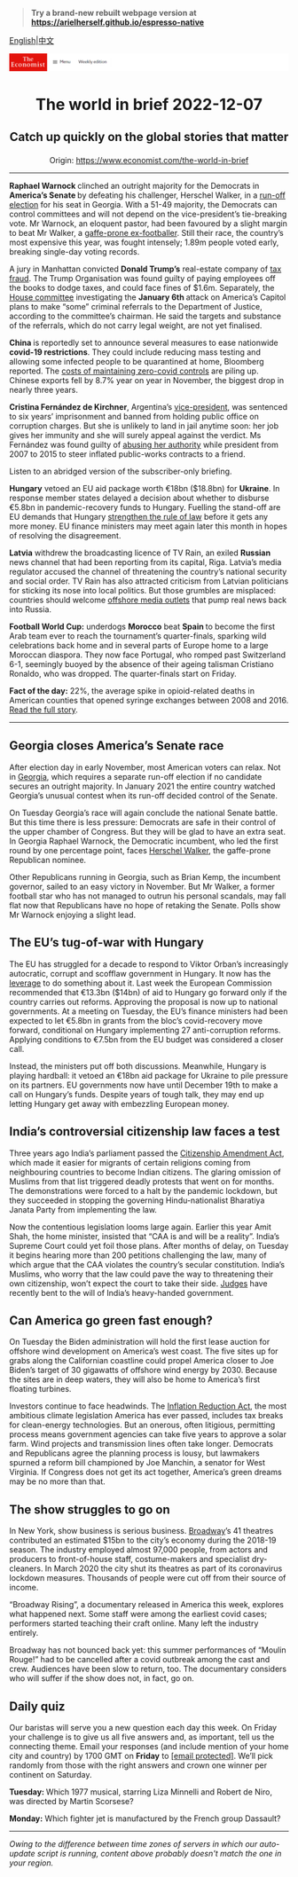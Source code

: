 > **Try a brand-new rebuilt webpage version at https://arielherself.github.io/espresso-native**

[English](https://github.com/arielherself/espresso/blob/main/README.md)|[中文](https://github-com.translate.goog/arielherself/espresso/blob/main/README.md?_x_tr_sl=en&_x_tr_tl=zh-CN&_x_tr_hl=zh-CN&_x_tr_pto=wapp)



![The Economist](menubar.png)

# <p align="center">The world in brief 2022-12-07</p>

## <p align="center">Catch up quickly on the global stories that matter</p>

<p align="center">Origin: <a href="https://www.economist.com/the-world-in-brief">https://www.economist.com/the-world-in-brief</a><hr>

<strong>Raphael Warnock </strong>clinched an outright majority for the Democrats in <strong>America’s Senate </strong>by defeating his challenger, Herschel Walker, in a [run-off election](https://www.economist.com/united-states/2022/12/06/whats-at-stake-in-georgias-run-off-election) for his seat in Georgia. With a 51-49 majority, the Democrats can control committees and will not depend on the vice-president’s tie-breaking vote. Mr Warnock, an eloquent pastor, had been favoured by a slight margin to beat Mr Walker, a [gaffe-prone ex-footballer](https://www.economist.com/the-economist-explains/2022/10/14/who-is-herschel-walker). Still their race, the country’s most expensive this year, was fought intensely; 1.89m people voted early, breaking single-day voting records. 

A jury in Manhattan convicted <strong>Donald Trump’s</strong> real-estate company of [tax fraud](https://www.economist.com/the-economist-explains/2022/10/05/how-much-legal-jeopardy-is-donald-trump-in). The Trump Organisation was found guilty of paying employees off the books to dodge taxes, and could face fines of $1.6m. Separately, the [House committee](https://www.economist.com/leaders/2022/06/08/americas-probe-into-the-capitol-riot-is-needed-before-its-too-late) investigating the <strong>January 6th </strong>attack on America’s Capitol plans to make “some” criminal referrals to the Department of Justice, according to the committee’s chairman. He said the targets and substance of the referrals, which do not carry legal weight, are not yet finalised.

<strong>China </strong>is reportedly set to announce several measures to ease nationwide <strong>covid-19 restrictions</strong>. They could include reducing mass testing and allowing some infected people to be quarantined at home, Bloomberg reported. The [costs of maintaining zero-covid controls](https://www.economist.com/leaders/2022/12/01/xi-jinpings-zero-covid-policy-has-turned-a-health-crisis-into-a-political-one) are piling up. Chinese exports fell by 8.7% year on year in November, the biggest drop in nearly three years. 

<strong>Cristina Fernández de Kirchner</strong>, Argentina’s [vice-president](https://www.economist.com/the-economist-explains/2022/09/05/who-is-cristina-fernandez-de-kirchner), was sentenced to six years’ imprisonment and banned from holding public office on corruption charges. But she is unlikely to land in jail anytime soon: her job gives her immunity and she will surely appeal against the verdict. Ms Fernández was found guilty of [abusing her authority](https://www.economist.com/the-americas/2022/08/25/argentinas-vice-president-could-face-12-years-in-prison) while president from 2007 to 2015 to steer inflated public-works contracts to a friend.

Listen to an abridged version of the subscriber-only briefing.

<strong>Hungary</strong> vetoed an EU aid package worth €18bn ($18.8bn) for <strong>Ukraine</strong>. In response member states delayed a decision about whether to disburse €5.8bn in pandemic-recovery funds to Hungary. Fuelling the stand-off are EU demands that Hungary [strengthen the rule of law](https://www.economist.com/europe/2022/11/24/the-eu-is-withholding-aid-to-press-hungary-to-reform) before it gets any more money. EU finance ministers may meet again later this month in hopes of resolving the disagreement.

<strong>Latvia</strong> withdrew the broadcasting licence of TV Rain, an exiled <strong>Russian</strong> news channel that had been reporting from its capital, Riga. Latvia’s media regulator accused the channel of threatening the country’s national security and social order. TV Rain has also attracted criticism from Latvian politicians for sticking its nose into local politics. But those grumbles are misplaced: countries should welcome [offshore media outlets](https://www.economist.com/leaders/2022/11/24/russian-offshore-journalists-need-help-not-hindrance) that pump real news back into Russia.

<strong>Football World Cup:</strong> underdogs <strong>Morocco</strong> beat <strong>Spain </strong>to become the first Arab team ever to reach the tournament’s quarter-finals, sparking wild celebrations back home and in several parts of Europe home to a large Moroccan diaspora. They now face Portugal, who romped past Switzerland 6-1, seemingly buoyed by the absence of their ageing talisman Cristiano Ronaldo, who was dropped. The quarter-finals start on Friday.

<strong>Fact of the day:</strong> 22%, the average spike in opioid-related deaths in American counties that opened syringe exchanges between 2008 and 2016. [Read the full story](https://www.economist.com/united-states/2022/12/01/americas-syringe-exchanges-might-be-killing-drug-users).

----------

## Georgia closes America’s Senate race

After election day in early November, most American voters can relax. Not in [Georgia](https://www.economist.com/united-states/2022/10/13/georgias-races-suggest-good-candidates-can-beat-partisan-reflexes), which requires a separate run-off election if no candidate secures an outright majority. In January 2021 the entire country watched Georgia’s unusual contest when its run-off decided control of the Senate.

On Tuesday Georgia’s race will again conclude the national Senate battle. But this time there is less pressure: Democrats are safe in their control of the upper chamber of Congress. But they will be glad to have an extra seat. In Georgia Raphael Warnock, the Democratic incumbent, who led the first round by one percentage point, faces [Herschel Walker](https://www.economist.com/the-economist-explains/2022/10/14/who-is-herschel-walker), the gaffe-prone Republican nominee. 

Other Republicans running in Georgia, such as Brian Kemp, the incumbent governor, sailed to an easy victory in November. But Mr Walker, a former football star who has not managed to outrun his personal scandals, may fall flat now that Republicans have no hope of retaking the Senate. Polls show Mr Warnock enjoying a slight lead.

## The EU’s tug-of-war with Hungary

The EU has struggled for a decade to respond to Viktor Orban’s increasingly autocratic, corrupt and scofflaw government in Hungary. It now has the [leverage](https://www.economist.com/europe/2022/11/24/the-eu-is-withholding-aid-to-press-hungary-to-reform) to do something about it. Last week the European Commission recommended that €13.3bn ($14bn) of aid to Hungary go forward only if the country carries out reforms. Approving the proposal is now up to national governments. At a meeting on Tuesday, the EU’s finance ministers had been expected to let €5.8bn in grants from the bloc’s covid-recovery move forward, conditional on Hungary implementing 27 anti-corruption reforms. Applying conditions to €7.5bn from the EU budget was considered a closer call.

Instead, the ministers put off both discussions. Meanwhile, Hungary is playing hardball: it vetoed an €18bn aid package for Ukraine to pile pressure on its partners. EU governments now have until December 19th to make a call on Hungary’s funds. Despite years of tough talk, they may end up letting Hungary get away with embezzling European money.

## India’s controversial citizenship law faces a test

Three years ago India’s parliament passed the [Citizenship Amendment Act](https://www.economist.com/briefing/2020/01/23/narendra-modis-sectarianism-is-eroding-indias-secular-democracy), which made it easier for migrants of certain religions coming from neighbouring countries to become Indian citizens. The glaring omission of Muslims from that list triggered deadly protests that went on for months. The demonstrations were forced to a halt by the pandemic lockdown, but they succeeded in stopping the governing Hindu-nationalist Bharatiya Janata Party from implementing the law.

Now the contentious legislation looms large again. Earlier this year Amit Shah, the home minister, insisted that “CAA is and will be a reality”. India’s Supreme Court could yet foil those plans. After months of delay, on Tuesday it begins hearing more than 200 petitions challenging the law, many of which argue that the CAA violates the country’s secular constitution. India’s Muslims, who worry that the law could pave the way to threatening their own citizenship, won’t expect the court to take their side. [Judges](https://www.economist.com/asia/2022/11/17/indias-new-chief-justice-faces-a-trial-of-strength) have recently bent to the will of India’s heavy-handed government.

## Can America go green fast enough?

On Tuesday the Biden administration will hold the first lease auction for offshore wind development on America’s west coast. The five sites up for grabs along the Californian coastline could propel America closer to Joe Biden’s target of 30 gigawatts of offshore wind energy by 2030. Because the sites are in deep waters, they will also be home to America’s first floating turbines.

Investors continue to face headwinds. The [Inflation Reduction Act](https://www.economist.com/podcasts/2022/08/12/how-big-a-deal-is-the-inflation-reduction-act), the most ambitious climate legislation America has ever passed, includes tax breaks for clean-energy technologies. But an onerous, often litigious, permitting process means government agencies can take five years to approve a solar farm. Wind projects and transmission lines often take longer. Democrats and Republicans agree the planning process is lousy, but lawmakers spurned a reform bill championed by Joe Manchin, a senator for West Virginia. If Congress does not get its act together, America’s green dreams may be no more than that.

## The show struggles to go on

In New York, show business is serious business. [Broadway](https://www.economist.com/graphic-detail/2016/06/16/breaking-down-broadway)’s 41 theatres contributed an estimated $15bn to the city’s economy during the 2018-19 season. The industry employed almost 97,000 people, from actors and producers to front-of-house staff, costume-makers and specialist dry-cleaners. In March 2020 the city shut its theatres as part of its coronavirus lockdown measures. Thousands of people were cut off from their source of income.

“Broadway Rising”, a documentary released in America this week, explores what happened next. Some staff were among the earliest covid cases; performers started teaching their craft online. Many left the industry entirely. 

Broadway has not bounced back yet: this summer performances of “Moulin Rouge!” had to be cancelled after a covid outbreak among the cast and crew. Audiences have been slow to return, too. The documentary considers who will suffer if the show does not, in fact, go on.

## Daily quiz

Our baristas will serve you a new question each day this week. On Friday your challenge is to give us all five answers and, as important, tell us the connecting theme. Email your responses (and include mention of your home city and country) by 1700 GMT on <strong>Friday</strong> to [<span class="__cf_email__" data-cfemail="feaf8b9784bb8d8e8c9b8d8d91be9b9d91909193978d8ad09d9193">[email&#160;protected]</span>](https://mail.google.com/mail/?view=cm&amp;fs=1&amp;tf=1&amp;to=QuizEspresso@economist.com). We’ll pick randomly from those with the right answers and crown one winner per continent on Saturday.

<strong>Tuesday: </strong>Which 1977 musical, starring Liza Minnelli and Robert de Niro, was directed by Martin Scorsese?

<strong>Monday:</strong> Which fighter jet is manufactured by the French group Dassault?

----------

*Owing to the difference between time zones of servers in which our auto-update script is running, content above probably doesn't match the one in your region.*
